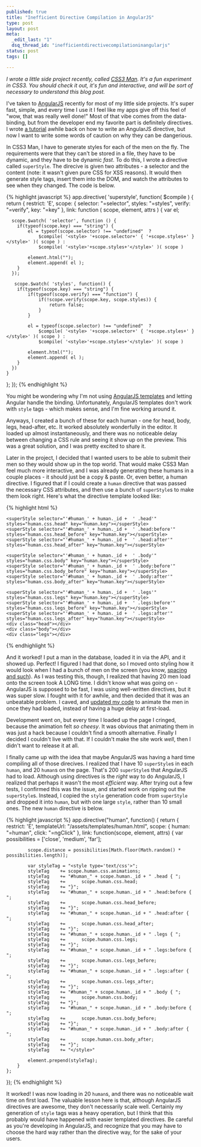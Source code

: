```yaml
--- 
published: true
title: "Inefficient Directive Compilation in AngularJS"
type: post
layout: post
meta: 
  _edit_last: "1"
  dsq_thread_id: "inefficientdirectivecompilationinangularjs"
status: post
tags: []

---
```


*I wrote a little side project recently, called [CSS3 Man](https://www.css3man.com).  It's a fun experiment in CSS3.  You should check it out, it's fun and interactive, and will be sort of necessary to understand this blog post.*

I've taken to [AngularJS](https://angularjs.org) recently for most of my little side projects.  It's super fast, simple, and every time I use it I feel like my apps give off this feel of "wow, that was really well done!"  Most of that vibe comes from the data-binding, but from the developer end my favorite part is definitely directives.  I wrote [a tutorial](https://joewegner.com/blog/angular-js-directive-tutorial-on-attribute-bootstrap-confirm-button/) awhile back on how to write an AngularJS directive, but now I want to write some words of caution on why they can be dangerious.

In CSS3 Man, I have to generate styles for each of the men on the fly.  The requirements were that they can't be stored in a file, they have to be dynamic, and they have to be dynamic *fast*.  To do this, I wrote a directive called `superStyle`.  The direcive is given two attributes - a selector and the content (note: it wasn't given pure CSS for XSS reasons).  It would then generate style tags, insert them into the DOM, and watch the attributes to see when they changed.  The code is below.

{% highlight javascript %}
app.directive( 'superstyle', function( $compile ) {
  return {
    restrict: 'E',
    scope: { selector: "=selector", styles: "=styles", verify: "=verify", key: "=key" },
    link: function ( scope, element, attrs ) {
      var el;

      scope.$watch( 'selector', function () {
      	if(typeof(scope.key) === "string") {
	        el = typeof(scope.selector) !== "undefined"  ? 
	        	$compile( '<style> '+scope.selector+' { '+scope.styles+' } </style>' )( scope ) :
	        	$compile( '<style>'+scope.styles+'</style>' )( scope )

	        element.html("");
	        element.append( el );
        }
      });

       scope.$watch( 'styles', function() {
       	if(typeof(scope.key) === "string") {
	       	if(typeof(scope.verify) === "function") {
	       		if(!scope.verify(scope.key, scope.styles)) {
	       			return false;
	       		}
	       	}

	        el = typeof(scope.selector) !== "undefined"  ? 
	        	$compile( '<style> '+scope.selector+' { '+scope.styles+' } </style>' )( scope ) :
	        	$compile( '<style>'+scope.styles+'</style>' )( scope )

	        element.html("");
	        element.append( el );
    	}
      })
    }
  };
});
{% endhighlight %}

You might be wondering why I'm not using [AngularJS templates](https://docs.angularjs.org/guide/dev_guide.templates) and letting Angular handle the binding.  Unfortunately, AngularJS templates don't work with `style` tags - which makes sense, and I'm fine working around it.

Anyways, I created a bunch of these for each human - one for head, body, legs, head-after, etc.  It worked absolutely wonderfully in the editor.  It loaded up almost instantaneously, and there was no noticeable delay between changing a CSS rule and seeing it show up on the preview.  This was a great solution, and I was pretty excited to share it.

Later in the project, I decided that I wanted users to be able to submit their men so they would show up in the top world.  That would make CSS3 Man feel much more interactive, and I was already generating these humans in a couple places - it should just be a copy & paste.  Or, even better, a human directive.  I figured that if I could create a `human` directive that was passed the necessary CSS attributes, and then use a bunch of `superStyle`s to make them look right.  Here's what the directive template looked like:

{% highlight html %}
<div class="human human-live {{distance}}" id="human_{{human._id}}" ng-click="click(human);">
	<superStyle selector="" styles="human.css.animations" key="human.key"></superStyle>

	<superStyle selector="'#human_' + human._id +  ' .head'" styles="human.css.head" key="human.key"></superStyle>
	<superStyle selector="'#human_' + human._id +  ' .head:before'" styles="human.css.head_before" key="human.key"></superStyle>
	<superStyle selector="'#human_' + human._id +  ' .head:after'" styles="human.css.head_after" key="human.key"></superStyle>

	<superStyle selector="'#human_' + human._id +  ' .body'" styles="human.css.body" key="human.key"></superStyle>
	<superStyle selector="'#human_' + human._id +  ' .body:before'" styles="human.css.body_before" key="human.key"></superStyle>
	<superStyle selector="'#human_' + human._id +  ' .body:after'" styles="human.css.body_after" key="human.key"></superStyle>

	<superStyle selector="'#human_' + human._id +  ' .legs'" styles="human.css.legs" key="human.key"></superStyle>
	<superStyle selector="'#human_' + human._id +  ' .legs:before'" styles="human.css.legs_before" key="human.key"></superStyle>
	<superStyle selector="'#human_' + human._id +  ' .legs:after'" styles="human.css.legs_after" key="human.key"></superStyle>
	<div class="head"></div>
	<div class="body"></div>
	<div class="legs"></div>
</div>
{% endhighlight %}

And it worked! I put a man in the database, loaded it in via the API, and it showed up.  Perfect!  I figured I had that done, so I moved onto styling how it would look when I had a bunch of men on the screen (you know, [spacing and such](https://github.com/josephwegner/css3man/commit/902c6ea27dd54c3043a7da34596e8c5631c3f61c)).  As I was testing this, though, I realized that having 20 men load onto the screen took A LONG time.  I didn't know what was going on - AngularJS is supposed to be fast, I was using well-written directives, but it was super slow.  I fought with it for awhile, and then decided that it was an unbeatable problem.  I caved, and [updated my code](https://github.com/josephwegner/css3man/commit/6e949b89fe00f19f7af43fb2cec39ce8dff8b666) to animate the men in once they had loaded, instead of having a huge delay at first-load.

Development went on, but every time I loaded up the page I cringed, because the animation felt *so cheesy*.  It was obvious that animating them in was just a hack because I couldn't find a smooth alternative.  Finally I decided I couldn't live with that.  If I couldn't make the site work *well*, then I didn't want to release it at all.

I finally came up with the idea that maybe AngularJS was having a hard time compiling all of those direcives.  I realized that I have 10 `superStyle`s in each `human`, and 20 `human`s on the page.  That's 200 `superStyle`s that AngularJS had to load.  Although using directives is the *right* way to do AngularJS, I realized that perhaps it wasn't the most *efficient* way.  After trying out a few tests, I confirmed this was the issue, and started work on ripping out the `superStyle`s.  Instead, I copied the `style` generation code from `superStyle` and dropped it into `human`, but with one large `style`, rather than 10 small ones.  The new `human` directive is below.

{% highlight javascript %}
app.directive("human", function() {
	return {
		restrict: 'E',
		templateUrl: "/assets/templates/human.html",
		scope: {
			human: "=human", 
			click: "=ngClick"
		},
		link: function(scope, element, attrs) {
			var possibilities = ['close', 'medium', 'far'];

			scope.distance = possibilities[Math.floor(Math.random() * possibilities.length)];

			var styleTag = "<style type='text/css'>";
			styleTag	+= scope.human.css.animations;
			styleTag	+= "#human_" + scope.human._id + " .head { ";
			styleTag	+= 		scope.human.css.head;
			styleTag 	+= "}";
			styleTag	+= "#human_" + scope.human._id + " .head:before { ";
			styleTag	+= 		scope.human.css.head_before;
			styleTag 	+= "}";
			styleTag	+= "#human_" + scope.human._id + " .head:after { ";
			styleTag	+= 		scope.human.css.head_after;
			styleTag 	+= "}";
			styleTag	+= "#human_" + scope.human._id + " .legs { ";
			styleTag	+= 		scope.human.css.legs;
			styleTag 	+= "}";
			styleTag	+= "#human_" + scope.human._id + " .legs:before { ";
			styleTag	+= 		scope.human.css.legs_before;
			styleTag 	+= "}";
			styleTag	+= "#human_" + scope.human._id + " .legs:after { ";
			styleTag	+= 		scope.human.css.legs_after;
			styleTag 	+= "}";
			styleTag	+= "#human_" + scope.human._id + " .body { ";
			styleTag	+= 		scope.human.css.body;
			styleTag 	+= "}";
			styleTag	+= "#human_" + scope.human._id + " .body:before { ";
			styleTag	+= 		scope.human.css.body_before;
			styleTag 	+= "}";
			styleTag	+= "#human_" + scope.human._id + " .body:after { ";
			styleTag	+= 		scope.human.css.body_after;
			styleTag 	+= "}";
			styleTag 	+= "</style>"

			element.prepend(styleTag);
		}
	};
});
{% endhighlight %}

It worked!  I was now loading in 20 `human`s, and there was no noticeable wait time on first load.  The valuable lesson here is that, although AngularJS directives are awesome, they don't necessarily scale well.  Certainly my generation of `style` tags was a heavy operation, but I think that this probably would have happened with easier templated directives.  Be careful as you're developing in AngularJS, and recognize that you may have to choose the hard way rather than the directive way, for the sake of your users.